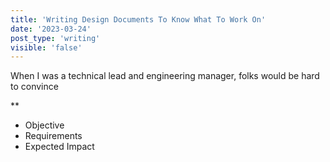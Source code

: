 ```yaml
---
title: 'Writing Design Documents To Know What To Work On'
date: '2023-03-24'
post_type: 'writing'
visible: 'false'
---
```


When I was a technical lead and engineering manager, folks would be hard to convince 

** 
- Objective
- Requirements
- Expected Impact